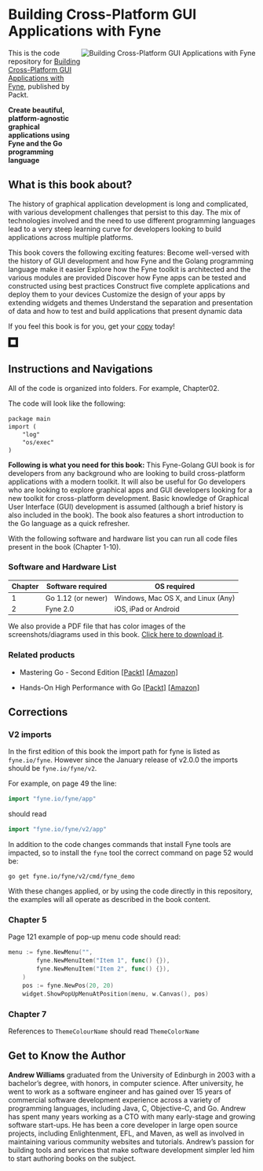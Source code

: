 # Building Cross-Platform GUI Applications with Fyne

<a href="https://www.packtpub.com/product/building-cross-platform-gui-applications-with-fyne/9781800563162?utm_source=github&utm_medium=repository&utm_campaign=9781800563162"><img src="https://static.packt-cdn.com/products/9781800563162/cover/smaller" alt="Building Cross-Platform GUI Applications with Fyne" height="256px" align="right"></a>

This is the code repository for [Building Cross-Platform GUI Applications with Fyne](https://www.packtpub.com/product/building-cross-platform-gui-applications-with-fyne/9781800563162?utm_source=github&utm_medium=repository&utm_campaign=9781800563162), published by Packt.

**Create beautiful, platform-agnostic graphical applications using Fyne and the Go programming language**

## What is this book about?
The history of graphical application development is long and complicated, with various development challenges that persist to this day. The mix of technologies involved and the need to use different programming languages lead to a very steep learning curve for developers looking to build applications across multiple platforms. 

This book covers the following exciting features:
Become well-versed with the history of GUI development and how Fyne and the Golang programming language make it easier
Explore how the Fyne toolkit is architected and the various modules are provided
Discover how Fyne apps can be tested and constructed using best practices
Construct five complete applications and deploy them to your devices
Customize the design of your apps by extending widgets and themes
Understand the separation and presentation of data and how to test and build applications that present dynamic data

If you feel this book is for you, get your [copy](https://www.amazon.com/dp/1800563167) today!

<a href="https://www.packtpub.com/?utm_source=github&utm_medium=banner&utm_campaign=GitHubBanner"><img src="https://raw.githubusercontent.com/PacktPublishing/GitHub/master/GitHub.png" 
alt="https://www.packtpub.com/" border="5" /></a>

## Instructions and Navigations
All of the code is organized into folders. For example, Chapter02.

The code will look like the following:
```
package main
import (
    "log"
    "os/exec"
)
```

**Following is what you need for this book:**
This Fyne-Golang GUI book is for developers from any background who are looking to build cross-platform applications with a modern toolkit. It will also be useful for Go developers who are looking to explore graphical apps and GUI developers looking for a new toolkit for cross-platform development. Basic knowledge of Graphical User Interface (GUI) development is assumed (although a brief history is also included in the book). The book also features a short introduction to the Go language as a quick refresher.	

With the following software and hardware list you can run all code files present in the book (Chapter 1-10).
### Software and Hardware List
| Chapter | Software required | OS required |
| -------- | ------------------------------------ | ----------------------------------- |
| 1 | Go 1.12 (or newer) | Windows, Mac OS X, and Linux (Any) |
| 2 | Fyne 2.0 | iOS, iPad or Android |

We also provide a PDF file that has color images of the screenshots/diagrams used in this book. [Click here to download it](https://static.packt-cdn.com/downloads/9781800563162_ColorImages.pdf).

### Related products
* Mastering Go - Second Edition [[Packt]](https://www.packtpub.com/product/mastering-go-second-edition/9781838559335?utm_source=github&utm_medium=repository&utm_campaign=9781838559335) [[Amazon]](https://www.amazon.com/dp/1838559337)

* Hands-On High Performance with Go [[Packt]](https://www.packtpub.com/product/hands-on-high-performance-with-go/9781789805789?utm_source=github&utm_medium=repository&utm_campaign=9781789805789) [[Amazon]](https://www.amazon.com/dp/B08576P94D)


## Corrections

### V2 imports

In the first edition of this book the import path for fyne is listed as `fyne.io/fyne`. However since the January release of v2.0.0 the imports should be `fyne.io/fyne/v2`.

For example, on page 49 the line:

```go
import "fyne.io/fyne/app"
```

should read

```go
import "fyne.io/fyne/v2/app"
```

In addition to the code changes commands that install Fyne tools are impacted, so to install the `fyne` tool the correct command on page 52 would be:

```
go get fyne.io/fyne/v2/cmd/fyne_demo
```

With these changes applied, or by using the code directly in this repository, the examples will all operate as described in the book content.

### Chapter 5

Page 121 example of pop-up menu code should read:

```go
menu := fyne.NewMenu("",
        fyne.NewMenuItem("Item 1", func() {}),
        fyne.NewMenuItem("Item 2", func() {}),
    )
    pos := fyne.NewPos(20, 20)
    widget.ShowPopUpMenuAtPosition(menu, w.Canvas(), pos)
```
### Chapter 7

References to `ThemeColourName` should read `ThemeColorName`


## Get to Know the Author
**Andrew Williams** graduated from the University of Edinburgh in 2003 with a bachelor’s degree, with honors, in computer science. After university, he went to work as a software engineer and has gained over 15 years of commercial software development experience across a variety of programming languages, including Java, C, Objective-C, and Go. Andrew has spent many years working as a CTO with many early-stage and growing software start-ups. He has been a core developer in large open source projects, including Enlightenment, EFL, and Maven, as well as involved in maintaining various community websites and tutorials. Andrew’s passion for building tools and services that make software development simpler led him to start authoring books on the subject.



